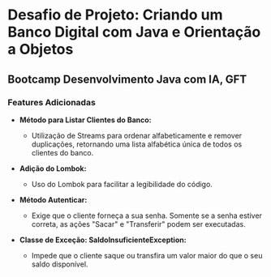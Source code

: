 # Desafio de Projeto: Criando um Banco Digital com Java e Orientação a Objetos

## Bootcamp Desenvolvimento Java com IA, GFT

### Features Adicionadas

- **Método para Listar Clientes do Banco:**
  - Utilização de Streams para ordenar alfabeticamente e remover duplicações, retornando uma lista alfabética única de todos os clientes do banco.

- **Adição do Lombok:**
  - Uso do Lombok para facilitar a legibilidade do código.

- **Método Autenticar:**
  - Exige que o cliente forneça a sua senha. Somente se a senha estiver correta, as ações "Sacar" e "Transferir" podem ser executadas.

- **Classe de Exceção: SaldoInsuficienteException:**
  - Impede que o cliente saque ou transfira um valor maior do que o seu saldo disponível.
